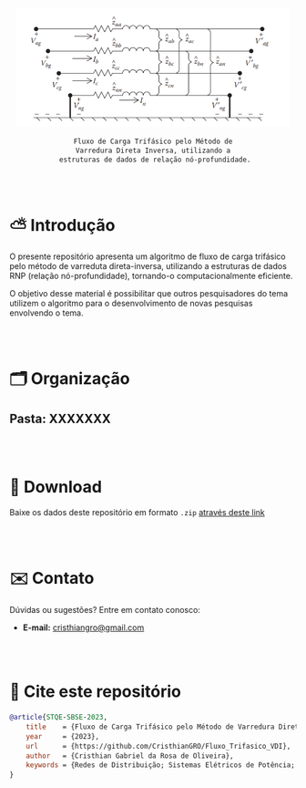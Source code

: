 <div align="center">
    <img src=".github/Imagens/linhaTrifasica.png" style="width: 50vw">
    
     Fluxo de Carga Trifásico pelo Método de 
     Varredura Direta Inversa, utilizando a 
     estruturas de dados de relação nó-profundidade.
</div>

<br><br>

# ⛅ Introdução

O presente repositório apresenta um algoritmo de fluxo de carga trifásico pelo método de varreduta direta-inversa, utilizando a estruturas de dados RNP (relação nó-profundidade), tornando-o computacionalmente eficiente. 

O objetivo desse material é possibilitar que outros pesquisadores do tema utilizem o algoritmo para o desenvolvimento de novas pesquisas envolvendo o tema.

<br><br>

# 🗂️ Organização

## Pasta: XXXXXXX

<br><br>

# 💾 Download
Baixe os dados deste repositório em formato `.zip` [através deste link](https://github.com/CristhianGRO)


<br><br>

# ✉️ Contato

Dúvidas ou sugestões? Entre em contato conosco: 

- **E-mail:** cristhiangro@gmail.com

<br><br>

# 💬 Cite este repositório

```bibtex
@article{STQE-SBSE-2023,
    title    = {Fluxo de Carga Trifásico pelo Método de Varredura Direta Inversa, utilizando a estruturas de dados de relação nó-profundidade.},
    year     = {2023},
    url      = {https://github.com/CristhianGRO/Fluxo_Trifasico_VDI},
    author   = {Cristhian Gabriel da Rosa de Oliveira},
    keywords = {Redes de Distribuição; Sistemas Elétricos de Potência; Fluxo de Carga Trifásico.},
}
```
